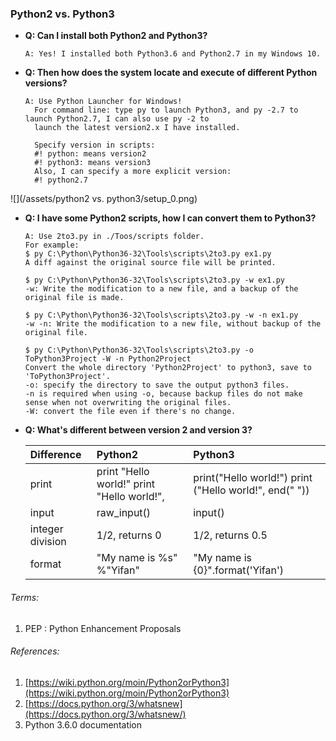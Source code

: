 ### Python2 vs. Python3

* **Q: Can I install both Python2 and Python3?**

  ```
  A: Yes! I installed both Python3.6 and Python2.7 in my Windows 10.
  ```

* **Q: Then how does the system locate and execute of different Python versions?**

  ```
  A: Use Python Launcher for Windows! 
    For command line: type py to launch Python3, and py -2.7 to launch Python2.7, I can also use py -2 to 
    launch the latest version2.x I have installed.

    Specify version in scripts: 
    #! python: means version2
    #! python3: means version3
    Also, I can specify a more explicit version:
    #! python2.7
  ```

![](/assets/python2 vs. python3/setup_0.png)

* **Q: I have some Python2 scripts, how I can convert them to Python3?**

  ```
  A: Use 2to3.py in ./Toos/scripts folder.
  For example: 
  $ py C:\Python\Python36-32\Tools\scripts\2to3.py ex1.py
  A diff against the original source file will be printed.

  $ py C:\Python\Python36-32\Tools\scripts\2to3.py -w ex1.py
  -w: Write the modification to a new file, and a backup of the original file is made.

  $ py C:\Python\Python36-32\Tools\scripts\2to3.py -w -n ex1.py
  -w -n: Write the modification to a new file, without backup of the original file.

  $ py C:\Python\Python36-32\Tools\scripts\2to3.py -o ToPython3Project -W -n Python2Project 
  Convert the whole directory 'Python2Project' to python3, save to 'ToPython3Project'.
  -o: specify the directory to save the output python3 files.
  -n is required when using -o, because backup files do not make sense when not overwriting the original files.
  -W: convert the file even if there's no change.
  ```

* **Q: What's different between version 2 and version 3?**

  | Difference | Python2 | Python3 |
  | :--- | :--- | :--- |
  | print | print "Hello world!"                               print "Hello world!", | print\("Hello world!"\)                              print \("Hello world!", end\(" "\)\) |
  | input | raw\_input\(\) | input\(\) |
  | integer division | 1/2, returns 0 | 1/2, returns 0.5 |
  | format | "My name is %s" %"Yifan" | "My name is {0}".format\('Yifan'\) |

###### Terms:

1. PEP : Python Enhancement Proposals

###### References:

1. [https://wiki.python.org/moin/Python2orPython3](https://wiki.python.org/moin/Python2orPython3)
2. [https://docs.python.org/3/whatsnew](https://docs.python.org/3/whatsnew/)
3. Python 3.6.0 documentation



